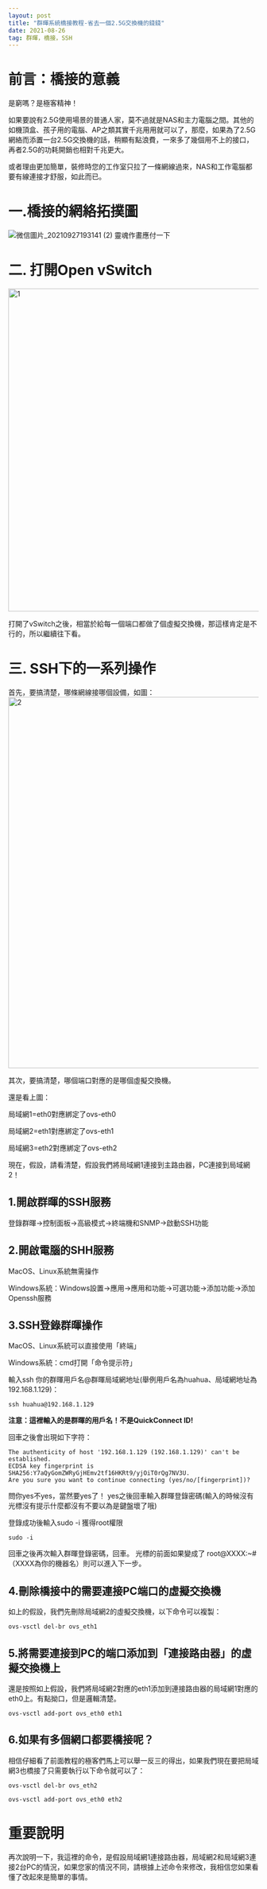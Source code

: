```yaml
---
layout: post
title: "群暉系統橋接教程-省去一個2.5G交換機的錢錢"
date: 2021-08-26 
tag: 群暉，橋接，SSH
---
```


# 前言：橋接的意義

是窮嗎？是極客精神！

如果要說有2.5G使用場景的普通人家，莫不過就是NAS和主力電腦之間。其他的如機頂盒、孩子用的電腦、AP之類其實千兆用用就可以了，那麼，如果為了2.5G網絡而添置一台2.5G交換機的話，稍顯有點浪費，一來多了幾個用不上的接口，再者2.5G的功耗開銷也相對千兆更大。

或者理由更加簡單，裝修時您的工作室只拉了一條網線過來，NAS和工作電腦都要有線連接才舒服，如此而已。

# 一.橋接的網絡拓撲圖

![微信圖片_20210927193141 (2)](https://user-images.githubusercontent.com/85718974/134901303-fccb7f65-f94f-4c8d-9462-088e01215f50.jpg)
靈魂作畫應付一下

# 二. 打開Open vSwitch

<img width="650" alt="1" src="https://user-images.githubusercontent.com/85718974/130980250-bccede07-2eb3-4d20-b64d-670c7ed48cdc.png">

打開了vSwitch之後，相當於給每一個端口都做了個虛擬交換機，那這樣肯定是不行的，所以繼續往下看。

# 三. SSH下的一系列操作

首先，要搞清楚，哪條網線接哪個設備，如圖：
<img width="747" alt="2" src="https://user-images.githubusercontent.com/85718974/130980391-87f6aae3-de2b-4cfb-89b6-8b0c071f9abe.png">

其次，要搞清楚，哪個端口對應的是哪個虛擬交換機。

還是看上圖：

局域網1=eth0對應綁定了ovs-eth0

局域網2=eth1對應綁定了ovs-eth1

局域網3=eth2對應綁定了ovs-eth2

現在，假設，請看清楚，假設我們將局域網1連接到主路由器，PC連接到局域網2！

## 1.開啟群暉的SSH服務

登錄群暉→控制面板→高級模式→終端機和SNMP→啟動SSH功能

## 2.開啟電腦的SHH服務

MacOS、Linux系統無需操作

Windows系統：Windows設置→應用→應用和功能→可選功能→添加功能→添加Openssh服務

## 3.SSH登錄群暉操作

MacOS、Linux系統可以直接使用「終端」

Windows系統：cmd打開「命令提示符」

輸入ssh 你的群暉用戶名@群暉局域網地址(舉例用戶名為huahua、局域網地址為192.168.1.129)：

```
ssh huahua@192.168.1.129
```

**注意：這裡輸入的是群暉的用戶名！不是QuickConnect ID!**

回車之後會出現如下字符：

```
The authenticity of host '192.168.1.129 (192.168.1.129)' can't be established.
ECDSA key fingerprint is SHA256:Y7aQyGomZWRyGjHEmv2tf16HKRt9/yjOiT0rQg7NV3U.
Are you sure you want to continue connecting (yes/no/[fingerprint])?
```

問你yes不yes，當然要yes了！ yes之後回車輸入群暉登錄密碼(輸入的時候沒有光標沒有提示什麼都沒有不要以為是鍵盤壞了哦)

登錄成功後輸入sudo -i 獲得root權限

```
sudo -i
```

回車之後再次輸入群暉登錄密碼，回車。 光標的前面如果變成了 root@XXXX:~# （XXXX為你的機器名）則可以進入下一步。

## 4.刪除橋接中的需要連接PC端口的虛擬交換機

如上的假設，我們先刪除局域網2的虛擬交換機，以下命令可以複製：
```
ovs-vsctl del-br ovs_eth1
```
## 5.將需要連接到PC的端口添加到「連接路由器」的虛擬交換機上

還是按照如上假設，我們將局域網2對應的eth1添加到連接路由器的局域網1對應的eth0上。有點拗口，但是邏輯清楚。
```
ovs-vsctl add-port ovs_eth0 eth1
```
## 6.如果有多個網口都要橋接呢？

相信仔細看了前面教程的極客們馬上可以舉一反三的得出，如果我們現在要把局域網3也橋接了只需要執行以下命令就可以了：
```
ovs-vsctl del-br ovs_eth2
```
```
ovs-vsctl add-port ovs_eth0 eth2
```
# 重要說明

再次說明一下，我這裡的命令，是假設局域網1連接路由器，局域網2和局域網3連接2台PC的情況，如果您家的情況不同，請根據上述命令來修改，我相信您如果看懂了改起來是簡單的事情。
